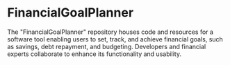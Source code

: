 # FinancialGoalPlanner
The "FinancialGoalPlanner" repository houses code and resources for a software tool enabling users to set, track, and achieve financial goals, such as savings, debt repayment, and budgeting. Developers and financial experts collaborate to enhance its functionality and usability.

